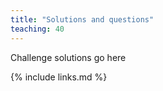 ```yaml
---
title: "Solutions and questions"
teaching: 40
---
```


Challenge solutions go here

{% include links.md %}

